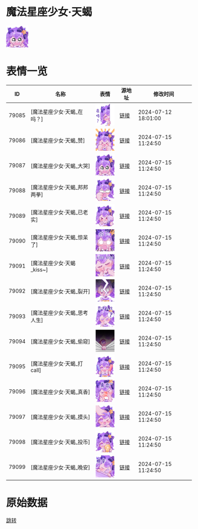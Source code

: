 # 魔法星座少女·天蝎

<img src="./cover.png" height="60" alt="cover" />

# 表情一览

|ID|名称|表情|源地址|修改时间|
|----|----|----|----|----|
|79085|[魔法星座少女·天蝎_在吗？]|<img src="./pic/079085_%5B魔法星座少女·天蝎_在吗？%5D.png" height="60" alt="在吗？"/>|[链接](https://i0.hdslb.com/bfs/garb/620435b3912a0e8af1063307d71ab9a75b41f3cd.png)|2024-07-12 18:01:00|
|79086|[魔法星座少女·天蝎_赞]|<img src="./pic/079086_%5B魔法星座少女·天蝎_赞%5D.png" height="60" alt="赞"/>|[链接](https://i0.hdslb.com/bfs/garb/348f03f7379193b4ccd1d62e47c415fe8eec6846.png)|2024-07-15 11:24:50|
|79087|[魔法星座少女·天蝎_大哭]|<img src="./pic/079087_%5B魔法星座少女·天蝎_大哭%5D.png" height="60" alt="大哭"/>|[链接](https://i0.hdslb.com/bfs/garb/cde0fb78e35203cb29d165e2dd31734114371af4.png)|2024-07-15 11:24:50|
|79088|[魔法星座少女·天蝎_邦邦两拳]|<img src="./pic/079088_%5B魔法星座少女·天蝎_邦邦两拳%5D.png" height="60" alt="邦邦两拳"/>|[链接](https://i0.hdslb.com/bfs/garb/103bb94acb7e506f1ebe6f07d7758f6ce2f7a753.png)|2024-07-15 11:24:50|
|79089|[魔法星座少女·天蝎_已老实]|<img src="./pic/079089_%5B魔法星座少女·天蝎_已老实%5D.png" height="60" alt="已老实"/>|[链接](https://i0.hdslb.com/bfs/garb/6de45e1c21066640e1b7a940eb3efdc33320cf6b.png)|2024-07-15 11:24:50|
|79090|[魔法星座少女·天蝎_惊呆了]|<img src="./pic/079090_%5B魔法星座少女·天蝎_惊呆了%5D.png" height="60" alt="惊呆了"/>|[链接](https://i0.hdslb.com/bfs/garb/634080df5f383f7e387b050fcc81f5a1389a9a34.png)|2024-07-15 11:24:50|
|79091|[魔法星座少女·天蝎_kiss~]|<img src="./pic/079091_%5B魔法星座少女·天蝎_kiss~%5D.png" height="60" alt="kiss~"/>|[链接](https://i0.hdslb.com/bfs/garb/eaa86c0de228005acbbaa78d1a502d46166eb9ff.png)|2024-07-15 11:24:50|
|79092|[魔法星座少女·天蝎_裂开]|<img src="./pic/079092_%5B魔法星座少女·天蝎_裂开%5D.png" height="60" alt="裂开"/>|[链接](https://i0.hdslb.com/bfs/garb/79a24d9f942784fcf923bd57fe062f8370f81942.png)|2024-07-15 11:24:50|
|79093|[魔法星座少女·天蝎_思考人生]|<img src="./pic/079093_%5B魔法星座少女·天蝎_思考人生%5D.png" height="60" alt="思考人生"/>|[链接](https://i0.hdslb.com/bfs/garb/22dca54f695ef27a608a8a67251fd9274299b8cc.png)|2024-07-15 11:24:50|
|79094|[魔法星座少女·天蝎_偷窥]|<img src="./pic/079094_%5B魔法星座少女·天蝎_偷窥%5D.png" height="60" alt="偷窥"/>|[链接](https://i0.hdslb.com/bfs/garb/1cdd92ad911c5f250e6e424c35b20f5411f70782.png)|2024-07-15 11:24:50|
|79095|[魔法星座少女·天蝎_打call]|<img src="./pic/079095_%5B魔法星座少女·天蝎_打call%5D.png" height="60" alt="打call"/>|[链接](https://i0.hdslb.com/bfs/garb/3c97a93a19162365056478a0e86cd6b6d7daadca.png)|2024-07-15 11:24:50|
|79096|[魔法星座少女·天蝎_真香]|<img src="./pic/079096_%5B魔法星座少女·天蝎_真香%5D.png" height="60" alt="真香"/>|[链接](https://i0.hdslb.com/bfs/garb/f82472a35e82c2d831dd57fc06e55ae181feccbc.png)|2024-07-15 11:24:50|
|79097|[魔法星座少女·天蝎_摸头]|<img src="./pic/079097_%5B魔法星座少女·天蝎_摸头%5D.png" height="60" alt="摸头"/>|[链接](https://i0.hdslb.com/bfs/garb/98baab060417254db57e508dd32704dc7cc4fd56.png)|2024-07-15 11:24:50|
|79098|[魔法星座少女·天蝎_投币]|<img src="./pic/079098_%5B魔法星座少女·天蝎_投币%5D.png" height="60" alt="投币"/>|[链接](https://i0.hdslb.com/bfs/garb/a7da4ce7f6166c68e0ad7a2ee215892f66cb05ed.png)|2024-07-15 11:24:50|
|79099|[魔法星座少女·天蝎_晚安]|<img src="./pic/079099_%5B魔法星座少女·天蝎_晚安%5D.png" height="60" alt="晚安"/>|[链接](https://i0.hdslb.com/bfs/garb/ee68ae50fa03904b20055234437fb781a47ee780.png)|2024-07-15 11:24:50|

# 原始数据

[跳转](./raw.json)

